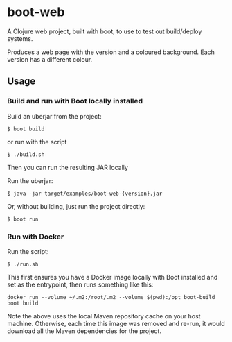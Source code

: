 # boot-web

A Clojure web project, built with boot, to use to test out build/deploy systems.

Produces a web page with the version and a coloured background. Each version has a different colour.

## Usage

### Build and run with Boot locally installed

Build an uberjar from the project:

    $ boot build
    
or run with the script

    $ ./build.sh

Then you can run the resulting JAR locally

Run the uberjar:

    $ java -jar target/examples/boot-web-{version}.jar

Or, without building, just run the project directly:

    $ boot run
    
### Run with Docker

Run the script:

    $ ./run.sh
    
This first ensures you have a Docker image locally with Boot installed and set as the entrypoint, then runs something like this:

    docker run --volume ~/.m2:/root/.m2 --volume $(pwd):/opt boot-build boot build

Note the above uses the local Maven repository cache on your host machine. Otherwise, each time this image was removed and re-run, it would download all the Maven dependencies for the project.

